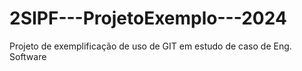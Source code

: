 # 2SIPF---ProjetoExemplo---2024
Projeto de exemplificação de uso de GIT em estudo de caso de Eng. Software
